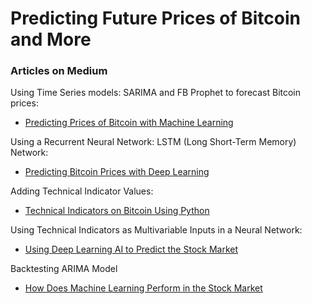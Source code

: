 # Predicting Future Prices of Bitcoin and More

### Articles on Medium
Using Time Series models: SARIMA and FB Prophet to forecast Bitcoin prices:

- [Predicting Prices of Bitcoin with Machine Learning](https://medium.com/@marcosan93/predicting-prices-of-bitcoin-with-machine-learning-3e83bb4dd35f?source=friends_link&sk=1a83064b8a1a75baea68c98c35c78092)

Using a Recurrent Neural Network: LSTM (Long Short-Term Memory) Network:

- [Predicting Bitcoin Prices with Deep Learning](https://medium.com/@marcosan93/predicting-bitcoin-prices-with-deep-learning-438bc3cf9a6f?source=friends_link&sk=44f05d6e5cc82590bf6f2bbe042853eb)

Adding Technical Indicator Values:

- [Technical Indicators on Bitcoin Using Python](https://medium.com/@marcosan93/technical-indicators-on-bitcoin-using-python-c392b4a33810?source=friends_link&sk=2135a7c79769d19a1952c9bad3566fa0)

Using Technical Indicators as Multivariable Inputs in a Neural Network:

- [Using Deep Learning AI to Predict the Stock Market](https://medium.com/@marcosan93/using-deep-learning-ai-to-predict-the-stock-market-9399cf15a312?sk=d78bf38fdc19c41129051ddd77cfab80)

Backtesting ARIMA Model

- [How Does Machine Learning Perform in the Stock Market](https://medium.com/swlh/how-does-machine-learning-perform-in-the-stock-market-33bf214b67cf?source=friends_link&sk=c7a9ebc89c365e3d92eda1e748046a37)
